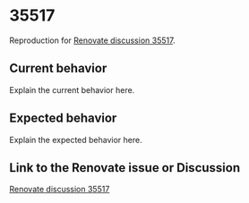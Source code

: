 # 35517

Reproduction for [Renovate discussion 35517](https://github.com/renovatebot/renovate/discussions/35517).

## Current behavior

Explain the current behavior here.

## Expected behavior

Explain the expected behavior here.

## Link to the Renovate issue or Discussion

[Renovate discussion 35517](https://github.com/renovatebot/renovate/discussions/35517)
